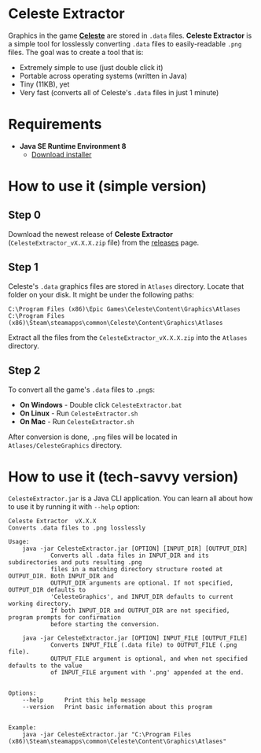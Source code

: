 Celeste Extractor
=======

Graphics in the game **[Celeste][0]** are stored in `.data` files. **Celeste Extractor** is a simple tool for losslessly converting `.data` files to easily-readable `.png` files. The goal was to create a tool that is:

  * Extremely simple to use (just double click it)
  * Portable across operating systems (written in Java)
  * Tiny (11KB), yet
  * Very fast (converts all of Celeste's `.data` files in just 1 minute)


Requirements
=======

  * **Java SE Runtime Environment 8**
    * [Download installer][2]


How to use it (simple version)
=======

Step 0
---

Download the newest release of **Celeste Extractor** (`CelesteExtractor_vX.X.X.zip` file) from the [releases][3] page.

Step 1
---

Celeste's `.data` graphics files are stored in `Atlases` directory. Locate that folder on your disk. It might be under the following paths:

```
C:\Program Files (x86)\Epic Games\Celeste\Content\Graphics\Atlases
C:\Program Files (x86)\Steam\steamapps\common\Celeste\Content\Graphics\Atlases
```

Extract all the files from the `CelesteExtractor_vX.X.X.zip` into the `Atlases` directory.


Step 2
---

To convert all the game's `.data` files to `.png`s:

  * **On Windows** - Double click `CelesteExtractor.bat`
  * **On Linux** - Run `CelesteExtractor.sh`
  * **On Mac** - Run `CelesteExtractor.sh`

After conversion is done, `.png` files will be located in `Atlases/CelesteGraphics` directory.


How to use it (tech-savvy version)
=======

`CelesteExtractor.jar` is a Java CLI application. You can learn all about how to use it by running it with `--help` option:

```
Celeste Extractor  vX.X.X
Converts .data files to .png losslessly

Usage:
    java -jar CelesteExtractor.jar [OPTION] [INPUT_DIR] [OUTPUT_DIR]
            Converts all .data files in INPUT_DIR and its subdirectories and puts resulting .png
            files in a matching directory structure rooted at OUTPUT_DIR. Both INPUT_DIR and
            OUTPUT_DIR arguments are optional. If not specified, OUTPUT_DIR defaults to
            'CelesteGraphics', and INPUT_DIR defaults to current working directory.
            If both INPUT_DIR and OUTPUT_DIR are not specified, program prompts for confirmation
            before starting the conversion.

    java -jar CelesteExtractor.jar [OPTION] INPUT_FILE [OUTPUT_FILE]
            Converts INPUT_FILE (.data file) to OUTPUT_FILE (.png file).
            OUTPUT_FILE argument is optional, and when not specified defaults to the value
            of INPUT_FILE argument with '.png' appended at the end.


Options:
    --help      Print this help message
    --version   Print basic information about this program


Example:
    java -jar CelesteExtractor.jar "C:\Program Files (x86)\Steam\steamapps\common\Celeste\Content\Graphics\Atlases"
```


[0]: http://www.celestegame.com/
[2]: https://www.java.com/download
[3]: https://github.com/TeWu/CelesteExtractor/releases